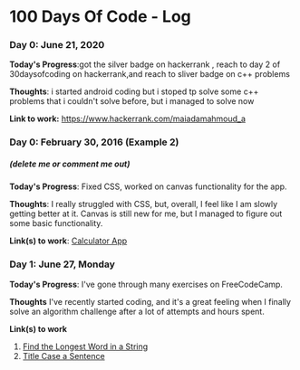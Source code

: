 # 100 Days Of Code - Log

### Day 0: June 21, 2020 


**Today's Progress**:got the silver badge on hackerrank , reach to day 2 of 30daysofcoding on hackerrank,and reach to sliver badge on c++ problems 

**Thoughts**: i started android coding but i stoped tp solve some c++ problems that i couldn't solve before, but i managed to solve now

**Link to work:** https://www.hackerrank.com/maiadamahmoud_a

### Day 0: February 30, 2016 (Example 2)
##### (delete me or comment me out)

**Today's Progress**: Fixed CSS, worked on canvas functionality for the app.

**Thoughts**: I really struggled with CSS, but, overall, I feel like I am slowly getting better at it. Canvas is still new for me, but I managed to figure out some basic functionality.

**Link(s) to work**: [Calculator App](http://www.example.com)


### Day 1: June 27, Monday

**Today's Progress**: I've gone through many exercises on FreeCodeCamp.

**Thoughts** I've recently started coding, and it's a great feeling when I finally solve an algorithm challenge after a lot of attempts and hours spent.

**Link(s) to work**
1. [Find the Longest Word in a String](https://www.freecodecamp.com/challenges/find-the-longest-word-in-a-string)
2. [Title Case a Sentence](https://www.freecodecamp.com/challenges/title-case-a-sentence)
